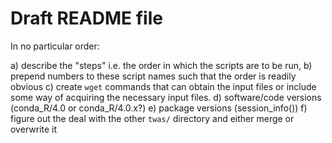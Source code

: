 # Draft README file

In no particular order:

a) describe the "steps" i.e. the order in which the scripts are to be run,
b) prepend numbers to these script names such that the order is readily obvious
c) create `wget` commands that can obtain the input files or include some way of acquiring the necessary input files. 
d) software/code versions (conda_R/4.0 or conda_R/4.0.x?)
e) package versions (session_info())
f) figure out the deal with the other `twas/` directory and either merge or overwrite it
